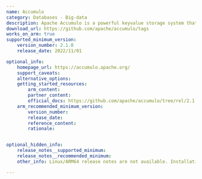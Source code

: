```yaml
---
name: Accumulo
category: Databases - Big-data
description: Apache Accumulo is a powerful keyvalue storage system that can easily grow to handle large amounts of data and also offers strong security features.
download_url: https://github.com/apache/accumulo/tags
works_on_arm: true
supported_minimum_version:
    version_number: 2.1.0
    release_date: 2022/11/01

optional_info:
    homepage_url: https://accumulo.apache.org/
    support_caveats:
    alternative_options:
    getting_started_resources:
        arm_content:
        partner_content:
        official_docs: https://github.com/apache/accumulo/tree/rel/2.1.0?tab=readme-ov-file#building
    arm_recommended_minimum_version:
        version_number:
        release_date:
        reference_content:
        rationale:


optional_hidden_info:
    release_notes__supported_minimum:
    release_notes__recommended_minimum:
    other_info: Linux/ARM64 release notes are not available. Installation and testing are done manually using the released archive [tag](https://github.com/apache/accumulo/releases/tag/rel%2F2.1.0).

---
```

